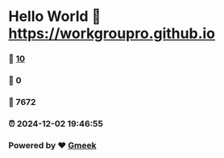 # Hello World  :link: https://workgroupro.github.io 
### :page_facing_up: [10](https://workgroupro.github.io/tag.html) 
### :speech_balloon: 0 
### :hibiscus: 7672 
### :alarm_clock: 2024-12-02 19:46:55 
### Powered by :heart: [Gmeek](https://github.com/Meekdai/Gmeek)
